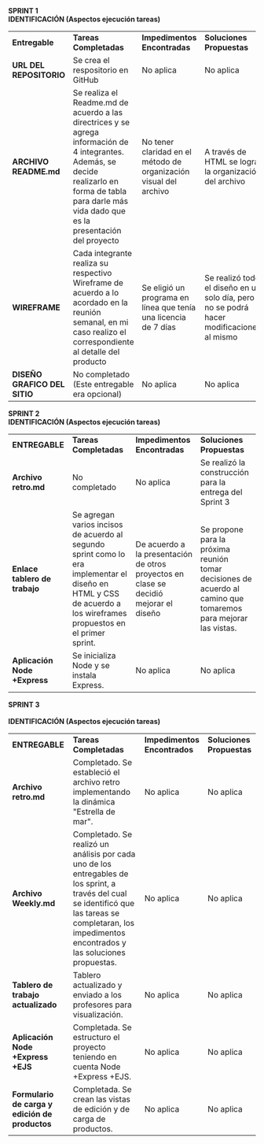 <table>
    <tr><b>SPRINT 1</b></tr>
    <br>
    <tr><b>IDENTIFICACIÓN (Aspectos ejecución tareas)</b></tr>
    <tr>
        <td><b>Entregable</b></td>
        <td><b>Tareas Completadas</b></td>
        <td><b>Impedimentos Encontradas</b></td>
        <td><b>Soluciones Propuestas</b></td>
    </tr>
    <tr>
        <td><b>URL DEL REPOSITORIO</b></td>
        <td>Se crea el respositorio en GitHub</td>
        <td>No aplica</td>
        <td>No aplica</td>
    </tr>
    <tr>
        <td><b>ARCHIVO README.md</b></td>
        <td>Se realiza el Readme.md de acuerdo a las directrices y se agrega información de 4 integrantes. Además, se decide realizarlo en forma de tabla para darle más vida dado que es la presentación del proyecto</td>
        <td>No tener claridad en el método de organización visual del archivo</td>
        <td>A través de HTML se logra la organización del archivo</td>
    </tr>
    <tr>
        <td><b>WIREFRAME</b></td>
        <td>Cada integrante realiza su respectivo Wireframe de acuerdo a lo acordado en la reunión semanal, en mi caso realizo el correspondiente al detalle del producto</td>
        <td>Se eligió un programa en línea que tenía una licencia de 7 días</td>
        <td>Se realizó todo el diseño en un solo día, pero no se podrá hacer modificaciones al mismo</td>
    </tr>
    <tr>
        <td><b>DISEÑO GRAFICO DEL SITIO</b></td>
        <td>No completado (Este entregable era opcional)</td>
        <td>No aplica</td>
        <td>No aplica</td>
    </tr>
</table>

<table>
    <tr><b>SPRINT 2</b></tr>
    <br>
    <tr><b>IDENTIFICACIÓN (Aspectos ejecución tareas)</b></tr>
    <tr>
        <td><b>ENTREGABLE</b></td>
        <td><b>Tareas Completadas</b></td>
        <td><b>Impedimentos Encontradas</b></td>
        <td><b>Soluciones Propuestas</b></td>
    </tr>
    <tr>
        <td><b>Archivo retro.md<b></td>
        <td>No completado</td>
        <td>No aplica</td>
        <td>Se realizó la construcción para la entrega del Sprint 3</td>
    </tr>
    <tr>
        <td><b>Enlace tablero de trabajo</b></td>
        <td>Se agregan varios incisos de acuerdo al segundo sprint como lo era implementar el diseño en HTML y CSS de acuerdo a los wireframes propuestos en el primer sprint.</td>
        <td>De acuerdo a la presentación de otros proyectos en clase se decidió mejorar el diseño</td>
        <td>Se propone para la próxima reunión tomar decisiones de acuerdo al camino que tomaremos para mejorar las vistas.</td>
    </tr>
    <tr>
        <td><b>Aplicación Node +Express</b></td>
        <td>Se inicializa Node y se instala Express.</td>
        <td>No aplica</td>
        <td>No aplica</td>
    </tr>
</table>

<table>
    <tr><b>SPRINT 3</br></tr>
    <br>
    <tr><b>IDENTIFICACIÓN (Aspectos ejecución tareas)</br></tr>
    <tr>
        <td><b>ENTREGABLE</b></td>
        <td><b>Tareas Completadas</b></td>
        <td><b>Impedimentos Encontrados</b></td>
        <td><b>Soluciones Propuestas</b><t/d>        
    <tr>
    <tr>
        <td><b>Archivo retro.md</b></td>
        <td>Completado. Se estableció el archivo retro implementando la dinámica "Estrella de mar".</td>
        <td>No aplica</td>
        <td>No aplica</td>
    </tr>
    <tr>
        <td><b>Archivo Weekly.md</b></td>
        <td>Completado. Se realizó un análisis por cada uno de los entregables de los sprint, a través del cual se identificó que las tareas se completaran, los impedimentos encontrados y las soluciones propuestas. </td>
        <td>No aplica</td>
        <td>No aplica</td>
    </tr>
    <tr>
        <td><b>Tablero de trabajo actualizado</b></td>
        <td>Tablero actualizado y enviado a los profesores para visualización.</td>
        <td>No aplica</td>
        <td>No aplica</td>
    </tr>
    <tr>
        <td><b>Aplicación Node +Express +EJS</b></td>
        <td>Completada. Se estructuro el proyecto teniendo en cuenta Node +Express +EJS.</td>
        <td>No aplica</td>
        <td>No aplica</td>
    <tr>
        <tr>
        <td><b>Formulario de carga y edición de productos</b></td>
        <td>Completada. Se crean las vistas de edición y de carga de productos.</td>
        <td>No aplica</td>
        <td>No aplica</td>
    <tr>    
</table>